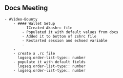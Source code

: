 ## Docs Meeting
	- #Video-Bounty
		- #### Wallet Setup
			- ICreated Akashrc file
			- Populated it with default values from docs
			- Added it to bottom of zshrc file
			- Restarted session and echoed variable
			-
		-
		- create a .rc file
		  logseq.order-list-type:: number
		- populate it with default fields
		  logseq.order-list-type:: number
		- logseq.order-list-type:: number